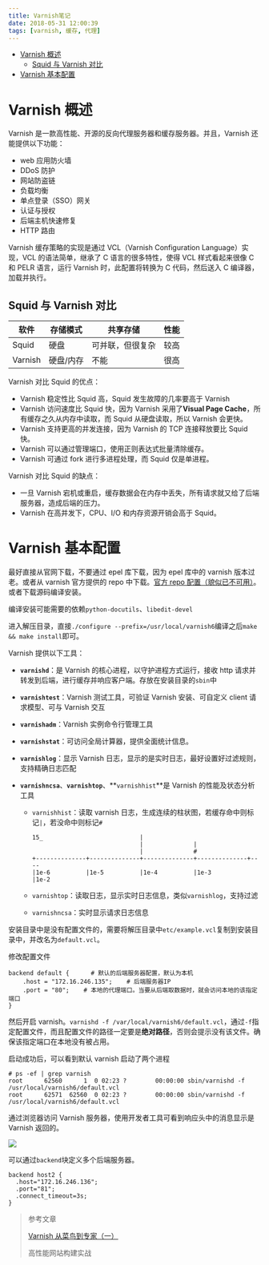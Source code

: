 ```yaml
---
title: Varnish笔记
date: 2018-05-31 12:00:39
tags: [varnish, 缓存, 代理]
---
```


- [Varnish 概述](#varnish-概述)
  - [Squid 与 Varnish 对比](#squid-与-varnish-对比)
- [Varnish 基本配置](#varnish-基本配置)

<!--more-->


# Varnish 概述

Varnish 是一款高性能、开源的反向代理服务器和缓存服务器。并且，Varnish 还能提供以下功能：

- web 应用防火墙
- DDoS 防护
- 网站防盗链
- 负载均衡
- 单点登录（SSO）网关
- 认证与授权
- 后端主机快速修复
- HTTP 路由

Varnish 缓存策略的实现是通过 VCL（Varnish Configuration Language）实现，VCL 的语法简单，继承了 C 语言的很多特性，使得 VCL 样式看起来很像 C 和 PELR 语言，运行 Varnish 时，此配置将转换为 C 代码，然后送入 C 编译器，加载并执行。

## Squid 与 Varnish 对比

| 软件    | 存储模式  | 共享存储         | 性能 |
| ------- | --------- | ---------------- | ---- |
| Squid   | 硬盘      | 可并联，但很复杂 | 较高 |
| Varnish | 硬盘/内存 | 不能             | 很高 |

Varnish 对比 Squid 的优点：

- Varnish 稳定性比 Squid 高，Squid 发生故障的几率要高于 Varnish
- Varnish 访问速度比 Squid 快，因为 Varnish 采用了**Visual Page Cache**，所有缓存之久从内存中读取，而 Squid 从硬盘读取，所以 Varnish 会更快。
- Varnish 支持更高的并发连接，因为 Varnish 的 TCP 连接释放要比 Squid 快。
- Varnish 可以通过管理端口，使用正则表达式批量清除缓存。
- Varnish 可通过 fork 进行多进程处理，而 Squid 仅是单进程。

Varnish 对比 Squid 的缺点：

- 一旦 Varnish 宕机或重启，缓存数据会在内存中丢失，所有请求就又给了后端服务器，造成后端的压力。
- Varnish 在高并发下，CPU、I/O 和内存资源开销会高于 Squid。

# Varnish 基本配置

最好直接从官网下载，不要通过 epel 库下载，因为 epel 库中的 varnish 版本过老。或者从 varnish 官方提供的 repo 中下载。[官方 repo 配置（貌似已不可用）](https://packagecloud.io/varnishcache/varnish60/install#manual-rpm)。或者下载源码编译安装。

编译安装可能需要的依赖`python-docutils`、`libedit-devel`

进入解压目录，直接`./configure --prefix=/usr/local/varnish6`编译之后`make && make install`即可。

Varnish 提供以下工具：

- **`varnishd`**：是 Varnish 的核心进程，以守护进程方式运行，接收 http 请求并转发到后端，进行缓存并响应客户端。存放在安装目录的`sbin`中

- **`varnishtest`**：Varnish 测试工具，可验证 Varnish 安装、可自定义 client 请求模型、可与 Varnish 交互

- **`varnishadm`**：Varnish 实例命令行管理工具

- **`varnishstat`**：可访问全局计算器，提供全面统计信息。

- **`varnishlog`**：显示 Varnish 日志，显示的是实时日志，最好设置好过滤规则，支持精确日志匹配

- **`varnishncsa`**、**`varnishtop`**、**`varnishhist`**是 Varnish 的性能及状态分析工具

  - `varnishhist`：读取 varnish 日志，生成连续的柱状图，若缓存命中则标记`|`，若没命中则标记`#`

    ```
    15_                           |
                                  |              |
                                  |              #
    +--------------+--------------+--------------+--------------+----
    |1e-6          |1e-5          |1e-4          |1e-3          |1e-2
    ```

  - `varnishtop`：读取日志，显示实时日志信息，类似`varnishlog`，支持过滤

  - `varnishncsa`：实时显示请求日志信息

安装目录中是没有配置文件的，需要将解压目录中`etc/example.vcl`复制到安装目录中，并改名为`default.vcl`。

修改配置文件

```
backend default {      # 默认的后端服务器配置，默认为本机
    .host = "172.16.246.135";    # 后端服务器IP
    .port = "80";    # 本地的代理端口。当要从后端取数据时，就会访问本地的该指定端口
}
```

然后开启 varnish。`varnishd -f /var/local/varnish6/default.vcl`，通过`-f`指定配置文件，而且配置文件的路径一定要是**绝对路径**，否则会提示没有该文件。确保该指定端口在本地没有被占用。

启动成功后，可以看到默认 varnish 启动了两个进程

```
# ps -ef | grep varnish
root      62560      1  0 02:23 ?        00:00:00 sbin/varnishd -f /usr/local/varnish6/default.vcl
root      62571  62560  0 02:23 ?        00:00:00 sbin/varnishd -f /usr/local/varnish6/default.vcl
```

通过浏览器访问 Varnish 服务器，使用开发者工具可看到响应头中的消息显示是 Varnish 返回的。

![](https://cdn.jsdelivr.net/gh/serchaofan/picBed/blog/202202250255383.png)

可以通过`backend`块定义多个后端服务器。

```
backend host2 {
  .host="172.16.246.136";
  .port="81";
  .connect_timeout=3s;
}
```

> 参考文章
>
> [Varnish 从菜鸟到专家（一）](https://mp.weixin.qq.com/s?__biz=MzIyMDA1MzgyNw==&mid=2651970143&idx=1&sn=8117adafc988b11c2e43db95e1060571&chksm=8c349273bb431b65feb0c59cf9f940e103ba14806b811e80b68aa6d3ea150d8afdf7c48e18a7&mpshare=1&scene=23&srcid=0909L9lKHa2NEFTMf3W19eAv#rd)
>
> 高性能网站构建实战
